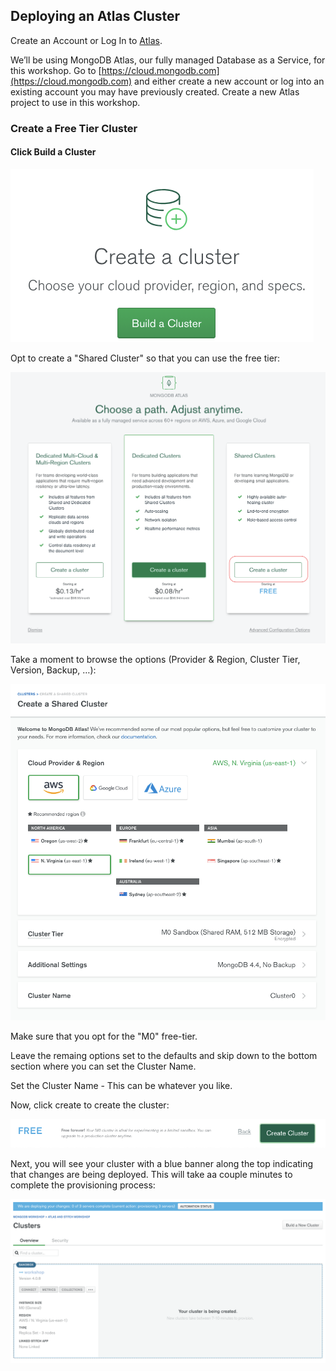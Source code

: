 ## Deploying an Atlas Cluster

Create an Account or Log In to [Atlas](https://cloud.mongodb.com).

We’ll be using MongoDB Atlas, our fully managed Database as a Service, for this workshop. Go to [https://cloud.mongodb.com](https://cloud.mongodb.com) and either create a new account or log into an existing account you may have previously created. Create a new Atlas project to use in this workshop.

### Create a Free Tier Cluster
#### Click Build a Cluster

![Create a Cluster](../images/02-create-cluster.png "Create a Cluster")

Opt to create a "Shared Cluster" so that you can use the free tier:

![Choose to create a shared cluster](../images/02-create-shared-cluster.png "Opt for a shared cluster")

Take a moment to browse the options (Provider & Region, Cluster Tier, Version, Backup, …):

![Create a Cluster](../images/02-pick-cluster-options.png "Create a Cluster")

Make sure that you opt for the "M0" free-tier.

Leave the remaing options set to the defaults and skip down to the bottom section where you can set the Cluster Name.

Set the Cluster Name - This can be whatever you like.

Now, click create to create the cluster: 

![Click Create](..//images/02-create-cluster-click-create.png "Click Create")

Next, you will see your cluster with a blue banner along the top indicating that changes are being deployed. This will take aa couple minutes to complete the provisioning process:

![Deploying Cluster](..//images/02-deploying-cluster.png "Deploying Cluster")
